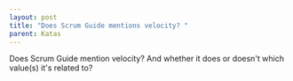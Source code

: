 ```yaml
---
layout: post
title: "Does Scrum Guide mentions velocity? "
parent: Katas
---
```

Does Scrum Guide mention velocity?  And whether it does or doesn't which value(s) it's related to?
